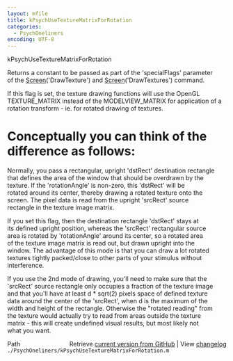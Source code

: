 ```yaml
---
layout: mfile
title: kPsychUseTextureMatrixForRotation
categories:
  - PsychOneliners
encoding: UTF-8
---
```


kPsychUseTextureMatrixForRotation  

Returns a constant to be passed as part of the 'specialFlags' parameter  
of the [Screen](/docs/Screen)('DrawTexture') and [Screen](/docs/Screen)('DrawTextures') command.  

If this flag is set, the texture drawing functions will use the OpenGL  
TEXTURE\_MATRIX instead of the MODELVIEW\_MATRIX for application of a  
rotation transform - ie. for rotated drawing of textures.  

# Conceptually you can think of the difference as follows:  

Normally, you pass a rectangular, upright 'dstRect' destination rectangle  
that defines the area of the window that should be overdrawn by the  
texture. If the 'rotationAngle' is non-zero, this 'dstRect' will be  
rotated around its center, thereby drawing a rotated texture onto the  
screen. The pixel data is read from the upright 'srcRect' source  
rectangle in the texture image matrix.  

If you set this flag, then the destination rectangle 'dstRect' stays at  
its defined upright position, whereas the 'srcRect' rectangular source  
area is rotated by 'rotationAngle' around its center, so a rotated area  
of the texture image matrix is read out, but drawn upright into the  
window. The advantage of this mode is that you can draw a lot rotated  
textures tightly packed/close to other parts of your stimulus without  
interference.  

If you use the 2nd mode of drawing, you'll need to make sure that the  
'srcRect' source rectangle only occupies a fraction of the texture image  
and that you'll have at least d \* sqrt(2) pixels space of defined texture  
data around the center of the 'srcRect', when d is the maximum of the  
width and height of the rectangle. Otherwise the "rotated reading" from  
the texture would actually try to read from areas outside the texture  
matrix - this will create undefined visual results, but most likely not  
what you want.  


<div class="code_header" style="text-align:right;">
  <span style="float:left;">Path&nbsp;&nbsp;</span> <span class="counter">Retrieve <a href=
  "https://raw.github.com/Psychtoolbox-3/Psychtoolbox-3/beta/./PsychOneliners/kPsychUseTextureMatrixForRotation.m">current version from GitHub</a> | View <a href=
  "https://github.com/Psychtoolbox-3/Psychtoolbox-3/commits/beta/./PsychOneliners/kPsychUseTextureMatrixForRotation.m">changelog</a></span>
</div>
<div class="code">
  <code>./PsychOneliners/kPsychUseTextureMatrixForRotation.m</code>
</div>
